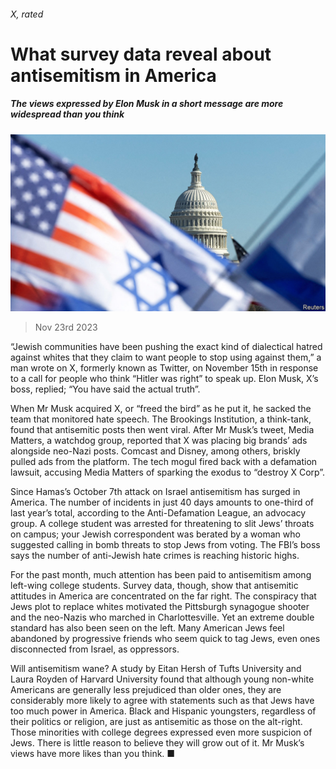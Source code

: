 ###### X, rated

# What survey data reveal about antisemitism in America 

##### The views expressed by Elon Musk in a short message are more widespread than you think 

![image](images/20231125_USP006.jpg) 

> Nov 23rd 2023 

“Jewish communities have been pushing the exact kind of dialectical hatred against whites that they claim to want people to stop using against them,” a man wrote on X, formerly known as Twitter, on November 15th in response to a call for people who think “Hitler was right” to speak up. Elon Musk, X’s boss, replied; “You have said the actual truth”. 

When Mr Musk acquired X, or “freed the bird” as he put it, he sacked the team that monitored hate speech. The Brookings Institution, a think-tank, found that antisemitic posts then went viral. After Mr Musk’s tweet, Media Matters, a watchdog group, reported that X was placing big brands’ ads alongside neo-Nazi posts. Comcast and Disney, among others, briskly pulled ads from the platform. The tech mogul fired back with a defamation lawsuit, accusing Media Matters of sparking the exodus to “destroy X Corp”. 

Since Hamas’s October 7th attack on Israel antisemitism has surged in America. The number of incidents in just 40 days amounts to one-third of last year’s total, according to the Anti-Defamation League, an advocacy group. A college student was arrested for threatening to slit Jews’ throats on campus; your Jewish correspondent was berated by a woman who suggested calling in bomb threats to stop Jews from voting. The FBI’s boss says the number of anti-Jewish hate crimes is reaching historic highs. 

For the past month, much attention has been paid to antisemitism among left-wing college students. Survey data, though, show that antisemitic attitudes in America are concentrated on the far right. The conspiracy that Jews plot to replace whites motivated the Pittsburgh synagogue shooter and the neo-Nazis who marched in Charlottesville. Yet an extreme double standard has also been seen on the left. Many American Jews feel abandoned by progressive friends who seem quick to tag Jews, even ones disconnected from Israel, as oppressors. 

Will antisemitism wane? A study by Eitan Hersh of Tufts University and Laura Royden of Harvard University found that although young non-white Americans are generally less prejudiced than older ones, they are considerably more likely to agree with statements such as that Jews have too much power in America. Black and Hispanic youngsters, regardless of their politics or religion, are just as antisemitic as those on the alt-right. Those minorities with college degrees expressed even more suspicion of Jews. There is little reason to believe they will grow out of it. Mr Musk’s views have more likes than you think. ■


